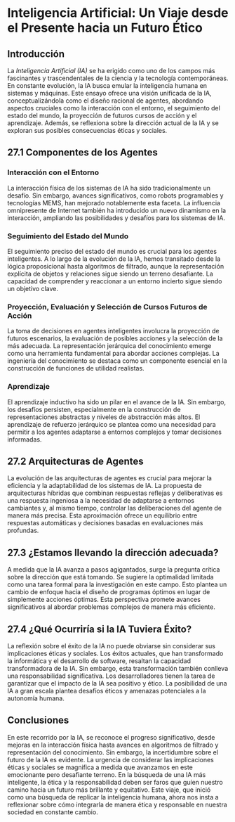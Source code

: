 # Inteligencia Artificial: Un Viaje desde el Presente hacia un Futuro Ético

## Introducción

La *Inteligencia Artificial (IA)* se ha erigido como uno de los campos más fascinantes y trascendentales de la ciencia y la tecnología contemporáneas. En constante evolución, la IA busca emular la inteligencia humana en sistemas y máquinas. Este ensayo ofrece una visión unificada de la IA, conceptualizándola como el diseño racional de agentes, abordando aspectos cruciales como la interacción con el entorno, el seguimiento del estado del mundo, la proyección de futuros cursos de acción y el aprendizaje. Además, se reflexiona sobre la dirección actual de la IA y se exploran sus posibles consecuencias éticas y sociales.

## 27.1 Componentes de los Agentes

### Interacción con el Entorno

La interacción física de los sistemas de IA ha sido tradicionalmente un desafío. Sin embargo, avances significativos, como robots programables y tecnologías MEMS, han mejorado notablemente esta faceta. La influencia omnipresente de Internet también ha introducido un nuevo dinamismo en la interacción, ampliando las posibilidades y desafíos para los sistemas de IA.

### Seguimiento del Estado del Mundo

El seguimiento preciso del estado del mundo es crucial para los agentes inteligentes. A lo largo de la evolución de la IA, hemos transitado desde la lógica proposicional hasta algoritmos de filtrado, aunque la representación explícita de objetos y relaciones sigue siendo un terreno desafiante. La capacidad de comprender y reaccionar a un entorno incierto sigue siendo un objetivo clave.

### Proyección, Evaluación y Selección de Cursos Futuros de Acción

La toma de decisiones en agentes inteligentes involucra la proyección de futuros escenarios, la evaluación de posibles acciones y la selección de la más adecuada. La representación jerárquica del conocimiento emerge como una herramienta fundamental para abordar acciones complejas. La ingeniería del conocimiento se destaca como un componente esencial en la construcción de funciones de utilidad realistas.

### Aprendizaje

El aprendizaje inductivo ha sido un pilar en el avance de la IA. Sin embargo, los desafíos persisten, especialmente en la construcción de representaciones abstractas y niveles de abstracción más altos. El aprendizaje de refuerzo jerárquico se plantea como una necesidad para permitir a los agentes adaptarse a entornos complejos y tomar decisiones informadas.

## 27.2 Arquitecturas de Agentes

La evolución de las arquitecturas de agentes es crucial para mejorar la eficiencia y la adaptabilidad de los sistemas de IA. La propuesta de arquitecturas híbridas que combinan respuestas reflejas y deliberativas es una respuesta ingeniosa a la necesidad de adaptarse a entornos cambiantes y, al mismo tiempo, controlar las deliberaciones del agente de manera más precisa. Esta aproximación ofrece un equilibrio entre respuestas automáticas y decisiones basadas en evaluaciones más profundas.

## 27.3 ¿Estamos llevando la dirección adecuada?

A medida que la IA avanza a pasos agigantados, surge la pregunta crítica sobre la dirección que está tomando. Se sugiere la optimalidad limitada como una tarea formal para la investigación en este campo. Esto plantea un cambio de enfoque hacia el diseño de programas óptimos en lugar de simplemente acciones óptimas. Esta perspectiva promete avances significativos al abordar problemas complejos de manera más eficiente.

## 27.4 ¿Qué Ocurriría si la IA Tuviera Éxito?

La reflexión sobre el éxito de la IA no puede obviarse sin considerar sus implicaciones éticas y sociales. Los éxitos actuales, que han transformado la informática y el desarrollo de software, resaltan la capacidad transformadora de la IA. Sin embargo, esta transformación también conlleva una responsabilidad significativa. Los desarrolladores tienen la tarea de garantizar que el impacto de la IA sea positivo y ético. La posibilidad de una IA a gran escala plantea desafíos éticos y amenazas potenciales a la autonomía humana.

## Conclusiones

En este recorrido por la IA, se reconoce el progreso significativo, desde mejoras en la interacción física hasta avances en algoritmos de filtrado y representación del conocimiento. Sin embargo, la incertidumbre sobre el futuro de la IA es evidente. La urgencia de considerar las implicaciones éticas y sociales se magnifica a medida que avanzamos en este emocionante pero desafiante terreno. En la búsqueda de una IA más inteligente, la ética y la responsabilidad deben ser faros que guíen nuestro camino hacia un futuro más brillante y equitativo. Este viaje, que inició como una búsqueda de replicar la inteligencia humana, ahora nos insta a reflexionar sobre cómo integrarla de manera ética y responsable en nuestra sociedad en constante cambio.

